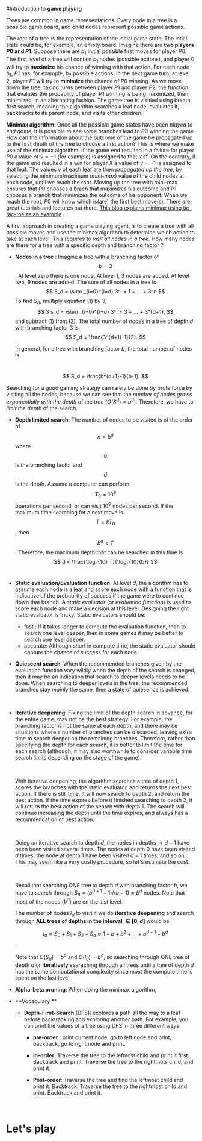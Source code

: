 #Introduction to **game playing**

Trees are common in game representations. Every node in a tree is a possible game board, and child nodes represent possible game actions. 

The root of a tree is the representation of the initial game state. The intial state could be, for example, an empty board. Imagine there are **two players $P0$ and $P1$**. Suppose there are $b_1$ initial possible first moves for player $P0$. The first level of a tree will contain $b_1$ nodes (possible actions), and player $0$ will try to **maximize** his chance of winning with that action. For each node $b_1$,  $P1$ has, for example,  $b_2$ possible actions. In the next game turn, at level 2, player $P1$ will try to **minimize** the chance of $P0$ winning. As we move down the tree, taking turns between player $P1$ and player $P2$, the function that evalutes the probablity of player $P1$ winning is being maximized, then minimized, in an alternating fashion. The game tree is visitied using breath first search, meaning  the algorithm searches a leaf node, evaluates it, backtracks to its parent node, and visits other children. 



**Minimax algorithm**: Once all the possible game states have been *played to end game*, it is possible to see some branches lead to $P0$ winning the game. How can the information about the outcome of the game be propagated up to the first depth of the tree to choose a first action? This is where we make use of the minimax algorithm. If the game end resulted in a failure for player $P0$ a value of  $v=-1$ (for example) is assigned to that leaf. On the contrary, if the game end resulted in a win for player $X$ a value of $v=+1$ is assigned to that leaf. The values $v$ of each leaf are then *propagated up the tree*,  by selecting the minimum/maximum (*mini-max*) value of the child nodes at each node, until we reach the root. Moving up the tree with mini-max ensures that $P0$ chooses a brach that maximizes his outcome and $P1$ chooses a branch that minimizes the outcome of his opponent.  When we reach the root, $P0$ will know which is(are) the first best move(s). There are great tutorials and lectures out there. [This blog explains minimax using tic-tac-toe as an example](https://www.neverstopbuilding.com/blog/2013/12/13/tic-tac-toe-understanding-the-minimax-algorithm13/) .



A first approach in creating a game playing agent, is to create a tree with all possible moves and use the minimax algorithm to determine which action to take at each level. This requires to *visit all nodes in a tree*. How many nodes are there for a tree with a specific depth and branching factor ?

- **Nodes in a tree** :   Imagine a tree with a branching factor of $$b=3$$. At level zero there is one node. At level 1, $3$ nodes are added. At level two, $9$ nodes are added. The sum of all nodes in a tree is 
  $$
  S_d = \sum _{i=0}^{i=d} 3^i  = 1 + ... + 3^d 
  $$
  To find $S_d$, multiply equation (1) by 3,
  $$
  3 s_d = \sum _{i=0}^{i=d} 3^i = 3 + ... + 3^{d+1},
  $$
  and subtract (1) from (2).  The total number of nodes in a tree of depth $d$ with branching factor $3$ is,
  $$
  S_d = \frac{3^{d+1}-1}{2}.
  $$
   

  In general, for a tree with branching factor $b$, the total number of nodes is

  ​
  $$
  S_d = \frac{b^{d+1}-1}{b-1}.
  $$




Searching for a good gaming strategy can rarely be done by brute force by visiting all the nodes, because we can see that the *number of nodes grows exponentially with the depth* of the tree ($O(S^d) = b^d$). Therefore, we have to *limit the depth* of the search.

- **Depth limited search**: The number of nodes to be visited is of the order of  $$n = b^d$$  where $$b$$ is the branching factor and  $$d$$ is the depth.  Assume a computer can perform $$ T_0 = 10^9 $$ operations per second, or can visit $10^9$ nodes per second. If the maximum time searching for a next move is  $$T = k T_0 $$ , then   $$ b^d <  T $$. Therefore, the maximum depth that can be searched in this time is 
  $$
  d < \frac{\log_{10} T}{\log_{10}{b}}
  $$
  ​


- **Static evaluation/Evaluation function**:  At level $d$, the algorithm has to assume each node is a leaf and score each node with a function that is indicative of the probability of success if the game were to continue down that branch. A *static evaluator* (or *evaluation function*) is used to score each node and make a decision at this level. Designing the right static evaluator is tricky. Static evaluators should be:

  - fast : If it takes longer to compute the evaluation function, than to search one level deeper, then in some games it may be better to search one level deeper. 
  - accurate: Although short in compute time, the static evaluator should capture the chance of success for each node.

- **Quiescent search**: When the recommended branches given by the evaluation function vary wildly when the depth of the search is changed, then it may be an indication that search to deeper levels needs to be done. When searching to deeper levels in the tree, the recommended branches stay *mainly* the same, then a state of quiesence is achieved. 

  ​

- **Iterative deepening**:  Fixing the limit of the depth search in advance, for the entire game, may not be the best strategy. For example, the branching factor is not the same at each depth, and there may be situations where a number of branches can be discarded, leaving extra time to search deeper on the remaining branches.  Therefore, rather than specifying the depth for each search, it is better to limit the time for each search (although, it may also worthwhile to consider variable time search limits depending on the stage of the game).

  ​

  With iterative deepening, the algorithm searches a tree of depth 1, scores the branches with the static evaluator, and returns the next best action. If there is still time, it will now search to depth 2, and return the best action. If the time expires before it finished searching to depth 2, it will return the best action of the search with depth 1. The search will continue increasing the depth until the time expires, and always  has a recommendation of best action. 

  ​

  Doing an iterative search to depth $d$, the nodes in depths $< d-1$ have been been visited several times. The nodes at depth 0 have been visited $d$ times, the node at depth 1 have been visited $d-1$ times, and so on. This may seem like a very costly procedure, so let's estimate the cost. 

  ​

  Recall that searching *ONE* tree to depth $d$ with branching factor $b$, we have to search through $S_d= (b^{d+1}-1)/(b-1) \approx b^d$ nodes. Note that most of the nodes ($b^d$) are on the last level.  

  The number of nodes $I_d$ to visit if we do **iterative deepening** and search through **ALL trees of depths in the interval $\in [0,d]$** would be

   $$I_d =S_0 + S_1 + S_2 + S_d \approx 1+b+b^2+…+b^{d-1}+b^{d}$$. 

  Note that $O(S_d) = b^{d}$ and $O(I_d) = b^{d}$, so searching through ONE tree of depth $d$ or **iteratively** searaching through all trees until a tree of depth $d$ has the same computational complexity since most the compute time is spent on the last level. 

- **Alpha-beta pruning**:    When doing the minimax algorithm, 

- **Vocabulary **

  - **Depth-First-Search** (DFS): explores a path all the way to a leaf before backtracking and exploring another path. For example, you can print the values of a tree using DFS in three different ways: 

    - **pre-order** : print current node, go to left node and print, backtrack, go to right node and print.

    - **In-order**: Traverse the tree to the lefmost child and print it first. Backtrack and print. Traverse the tree to the rightmots child, and print it. 

    - **Post-order**: Traverse the tree and find the leftmost child and print it. Backtrack. Traverse the tree to the rightmost child and print.  Backtrack and print it.

      ​

# Let's play

